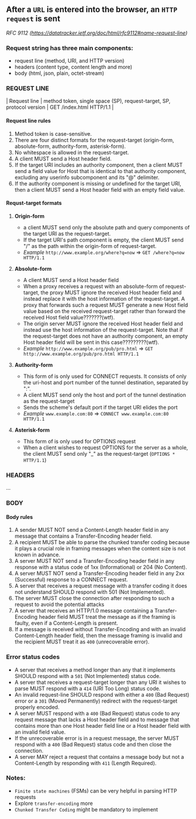 ## After a `URL` is entered into the browser, an `HTTP request` is sent

_RFC 9112 (https://datatracker.ietf.org/doc/html/rfc9112#name-request-line)_

### Request string has three main components:

- request line (method, URI, and HTTP version)
- headers (content type, content length and more)
- body (html, json, plain, octet-stream)

### REQUEST LINE

| Request line | method token, single space (SP), request-target, SP, protocol version | GET /index.html HTTP/1.1 |

#### Request line rules

1. Method token is case-sensitive.
2. There are four distinct formats for the request-target (origin-form, absolute-form, authority-form, asterisk-form).
3. No whitespace is allowed in the request-target.
4. A client MUST send a Host header field.
5. If the target URI includes an authority component, then a client MUST send a field value for Host that is identical to that authority component, excluding any userinfo subcomponent and its "@" delimiter.
6. If the authority component is missing or undefined for the target URI, then a client MUST send a Host header field with an empty field value.

#### Requst-target formats

1. <b>Origin-form</b>

   - a client MUST send only the absolute path and query components of the target URI as the request-target.
   - If the target URI's path component is empty, the client MUST send "/" as the path within the origin-form of request-target.
   - _Example_ `http://www.example.org/where?q=now` => `GET /where?q=now HTTP/1.1`

2. <b>Absolute-form</b>

   - A client MUST send a Host header field
   - When a proxy receives a request with an absolute-form of request-target, the proxy MUST ignore the received Host header field and instead replace it with the host information of the request-target. A proxy that forwards such a request MUST generate a new Host field value based on the received request-target rather than forward the received Host field value???????(wtf).
   - The origin server MUST ignore the received Host header field and instead use the host information of the request-target. Note that if the request-target does not have an authority component, an empty Host header field will be sent in this case?????????(wtf).
   - _Example_ `http://www.example.org/pub/pro.html` => `GET http://www.example.org/pub/pro.html HTTP/1.1`

3. <b>Authority-form</b>

   - This form of is only used for CONNECT requests. It consists of only the uri-host and port number of the tunnel destination, separated by ":".
   - A client MUST send only the host and port of the tunnel destination as the request-target
   - Sends the scheme's default port if the target URI elides the port
   - _Example_ `www.example.com:80` => `CONNECT www.example.com:80 HTTP/1.1`

4. <b>Asterisk-form</b>
   - This form of is only used for OPTIONS request
   - When a client wishes to request OPTIONS for the server as a whole, the client MUST send only "\_" as the request-target (`OPTIONS * HTTP/1.1`)

### HEADERS

...

### BODY

#### Body rules

1. A sender MUST NOT send a Content-Length header field in any message that contains a Transfer-Encoding header field.
2. A recipient MUST be able to parse the chunked transfer coding because it plays a crucial role in framing messages when the content size is not known in advance.
3. A server MUST NOT send a Transfer-Encoding header field in any response with a status code of 1xx (Informational) or 204 (No Content).
4. A server MUST NOT send a Transfer-Encoding header field in any 2xx (Successful) response to a CONNECT request.
5. A server that receives a request message with a transfer coding it does not understand SHOULD respond with 501 (Not Implemented).
6. The server MUST close the connection after responding to such a request to avoid the potential attacks
7. A server that receives an HTTP/1.0 message containing a Transfer-Encoding header field MUST treat the message as if the framing is faulty, even if a Content-Length is present.
8. If a message is received without Transfer-Encoding and with an invalid Content-Length header field, then the message framing is invalid and the recipient MUST treat it as `400` (unrecoverable error).

### Error status codes

- A server that receives a method longer than any that it implements SHOULD respond with a `501` (Not Implemented) status code.
- A server that receives a request-target longer than any URI it wishes to parse MUST respond with a `414` (URI Too Long) status code.
- An invalid request-line SHOULD respond with either a `400` (Bad Request) error or a `301` (Moved Permanently) redirect with the request-target properly encoded.
- A server MUST respond with a `400` (Bad Request) status code to any request message that lacks a Host header field and to message that contains more than one Host header field line or a Host header field with an invalid field value.
- If the unrecoverable error is in a request message, the server MUST respond with a `400` (Bad Request) status code and then close the connection.
- A server MAY reject a request that contains a message body but not a Content-Length by responding with `411` (Length Required).

### Notes:

- `Finite state machines` (FSMs) can be very helpful in parsing HTTP requests
- Explore `transfer-encoding` more
- `Chunked Transfer Coding` might be mandatory to implement
